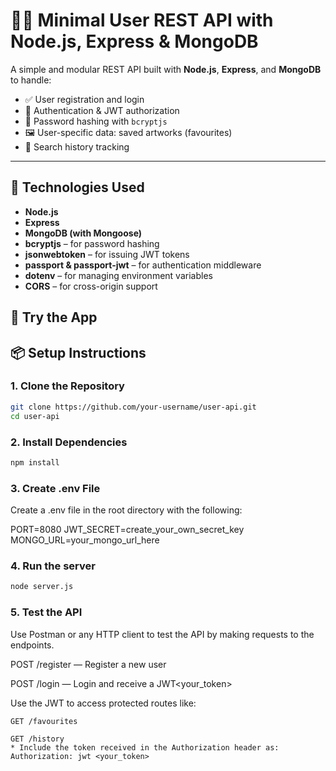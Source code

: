 # 🧑‍💻 Minimal User REST API with Node.js, Express & MongoDB

A simple and modular REST API built with **Node.js**, **Express**, and **MongoDB** to handle:

- ✅ User registration and login
- 🔐 Authentication & JWT authorization
- 🧠 Password hashing with `bcryptjs`
- 🖼️ User-specific data: saved artworks (favourites)
- 📜 Search history tracking

---

## 🔧 Technologies Used

- **Node.js**
- **Express**
- **MongoDB (with Mongoose)**
- **bcryptjs** – for password hashing
- **jsonwebtoken** – for issuing JWT tokens
- **passport & passport-jwt** – for authentication middleware
- **dotenv** – for managing environment variables
- **CORS** – for cross-origin support

## 🚀 Try the App
## 📦 Setup Instructions

### 1. Clone the Repository

```bash
git clone https://github.com/your-username/user-api.git
cd user-api
```

### 2. Install Dependencies
```bash
npm install
```
### 3. Create .env File
Create a .env file in the root directory with the following:

PORT=8080
JWT_SECRET=create_your_own_secret_key
MONGO_URL=your_mongo_url_here

### 4. Run the server
```bash
node server.js
```

### 5. Test the API
Use Postman or any HTTP client to test the API by making requests to the endpoints.

POST /register — Register a new user

POST /login — Login and receive a JWT<your_token>

Use the JWT to access protected routes like:

    GET /favourites
    
    GET /history
    * Include the token received in the Authorization header as:
    Authorization: jwt <your_token>

